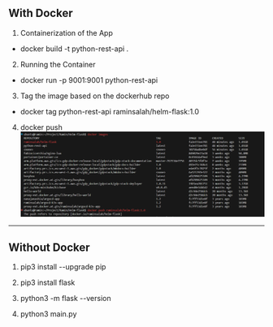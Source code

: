 ## With Docker

1) Containerization of the App
  - docker build -t python-rest-api .

2) Running the Container
 - docker run -p 9001:9001 python-rest-api

3) Tag the image based on the dockerhub repo 
 - docker tag python-rest-api raminsalah/helm-flask:1.0

4) docker push
![alt text](image.png)

-------------------------------------------------
## Without Docker

1) pip3 install --upgrade pip

2) pip3 install flask

3) python3 -m flask --version

4) python3 main.py
